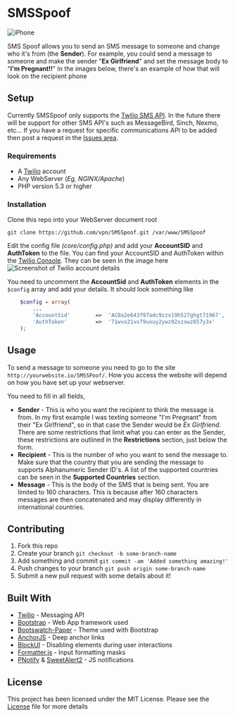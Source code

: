 # SMSSpoof

![iPhone](http://i.stuf.io/phones.png)


 SMS Spoof allows you to send an SMS message to someone and change who it's from (the **Sender**). For example, you could send a message to someone and make the sender "**Ex Girlfriend**" and set the message body to "**I'm Pregnant!!**" In the images below, there's an example of how that will look on the recipient phone

## Setup
Currently SMSSpoof only supports the [Twilio SMS API](https://www.twilio.com/docs/api/rest/message). In the future there will be support for other SMS API's such as MessageBird, Sinch, Nexmo, etc... If you have a request for specific communications API to be added then post a request in the [Issues area](./issues).

### Requirements
 * A [Twilio](http://twilio.com) account
 * Any WebServer (*Eg, NGINX/Apache*)
 * PHP version 5.3 or higher

### Installation
Clone this repo into your WebServer document root

    git clone https://github.com/vpn/SMSSpoof.git /var/www/SMSSpoof

Edit the config file _(core/config.php)_ and add your **AccountSID** and **AuthToken** to the file. You can find your AccountSID and AuthToken within the [Twilio Console](https://www.twilio.com/console). They can be seen in the image here
![Screenshot of Twilio account details](http://i.stuf.io/131bzq3n8383270.png)

You need to uncomment the **AccountSid** and **AuthToken** elements in the `$config` array and add your details. It should look something like
```PHP
    $config = array(
        ...
        'AccountSid'        =>  'AC0a2e643f97adc9zzx19h527ghgt71967',
        'AuthToken'         =>  '71wvx21vx79uxuy2ywz92xzxwz657y3x'
    );
```

## Usage
To send a message to someone you need to go to the site `http://yourwebsite.io/SMSSPoof/`. How you access the website will depend on how you have set up your webserver.

You need to fill in all fields,
* **Sender** - This is who you want the recipient to think the message is from. In my first example I was texting someone "I'm Pregnant" from their "Ex Girlfriend", so in that case the Sender would be _Ex Girlfriend_. There are some restrictions that limit what you can enter as the Sender, these restrictions are outlined in the **Restrictions** section, just below the form.
* **Recipient** - This is the number of who you want to send the message to. Make sure that the country that you are sending the message to supports Alphanumeric Sender ID's. A list of the supported countries can be seen in the **Supported Countries** section.
* **Message** - This is the body of the SMS that is being sent. You are limited to 160 characters. This is because after 160 characters messages are then concatenated and may display differently in international countries.

## Contributing
1. Fork this repo
2. Create your branch `git checkout -b some-branch-name`
3. Add something and commit `git commit -am 'Added something amazing!'`
4. Push changes to your branch `git push origin some-branch-name`
5. Submit a new pull request with some details about it!

## Built With
* [Twilio](https://www.twilio.com/) - Messaging API
* [Bootstrap](http://getbootstrap.com/) - Web App framework used
* [Bootswatch-Paper](http://bootswatch.com/paper/) - Theme used with Bootstrap
* [AnchorJS](https://www.bryanbraun.com/anchorjs/) - Deep anchor links
* [BlockUI](http://malsup.com/jquery/block/) - Disabling elements during user interactions
* [Formatter.js](http://firstopinion.github.io/formatter.js/index.html) - Input formatting masks
* [PNotify](https://sciactive.github.io/pnotify/) & [SweetAlert2](https://limonte.github.io/sweetalert2/) - JS notifications

## License
This project has been licensed under the MIT License. Please see the [License](LICENSE) file for more details

